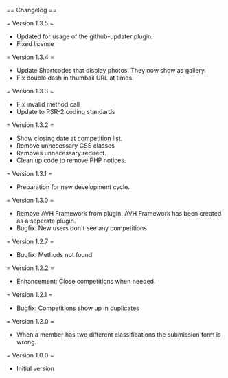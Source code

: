 == Changelog ==

= Version 1.3.5 =
* Updated for usage of the github-updater plugin.
* Fixed license


= Version 1.3.4 =
* Update Shortcodes that display photos.
  They now show as gallery.
* Fix double dash in thumbail URL at times.

= Version 1.3.3 =
* Fix invalid method call
* Update to PSR-2 coding standards

= Version 1.3.2 =
* Show closing date at competition list.
* Remove unnecessary CSS classes
* Removes unnecessary redirect.
* Clean up code to remove PHP notices.

= Version 1.3.1 =
* Preparation for new development cycle.

= Version 1.3.0 =
* Remove AVH Framework from plugin.
  AVH Framework has been created as a seperate plugin.
* Bugfix: New users don't see any competitions.

= Version 1.2.7 =
* Bugfix: Methods not found

= Version 1.2.2 =
* Enhancement: Close competitions when needed.

= Version 1.2.1 =
* Bugfix: Competitions show up in duplicates

= Version 1.2.0 =
* When a member has two different classifications the submission form is wrong.

= Version 1.0.0 =
* Initial version
